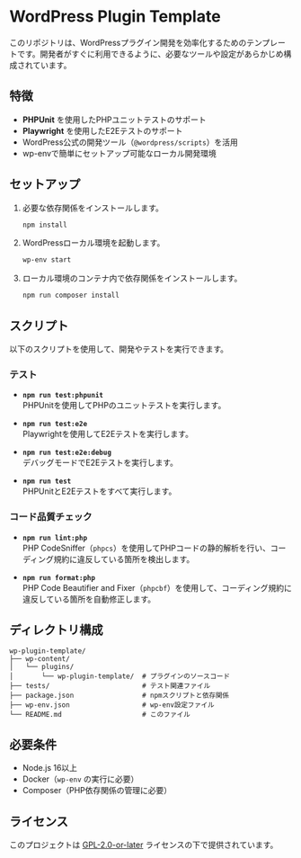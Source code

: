 # WordPress Plugin Template

このリポジトリは、WordPressプラグイン開発を効率化するためのテンプレートです。開発者がすぐに利用できるように、必要なツールや設定があらかじめ構成されています。

## 特徴

- **PHPUnit** を使用したPHPユニットテストのサポート
- **Playwright** を使用したE2Eテストのサポート
- WordPress公式の開発ツール（`@wordpress/scripts`）を活用
- wp-envで簡単にセットアップ可能なローカル開発環境

## セットアップ

1. 必要な依存関係をインストールします。

   ```bash
   npm install
   ```

2. WordPressローカル環境を起動します。

   ```bash
   wp-env start
   ```

3. ローカル環境のコンテナ内で依存関係をインストールします。

    ```bash
    npm run composer install
    ```

## スクリプト

以下のスクリプトを使用して、開発やテストを実行できます。

### テスト

- **`npm run test:phpunit`**  
  PHPUnitを使用してPHPのユニットテストを実行します。

- **`npm run test:e2e`**  
  Playwrightを使用してE2Eテストを実行します。

- **`npm run test:e2e:debug`**  
  デバッグモードでE2Eテストを実行します。

- **`npm run test`**  
  PHPUnitとE2Eテストをすべて実行します。

### コード品質チェック

- **`npm run lint:php`**  
  PHP CodeSniffer（`phpcs`）を使用してPHPコードの静的解析を行い、コーディング規約に違反している箇所を検出します。

- **`npm run format:php`**  
  PHP Code Beautifier and Fixer（`phpcbf`）を使用して、コーディング規約に違反している箇所を自動修正します。

## ディレクトリ構成

```
wp-plugin-template/
├── wp-content/
│   └── plugins/
│       └── wp-plugin-template/  # プラグインのソースコード
├── tests/                       # テスト関連ファイル
├── package.json                 # npmスクリプトと依存関係
├── wp-env.json                  # wp-env設定ファイル
└── README.md                    # このファイル
```

## 必要条件

- Node.js 16以上
- Docker（`wp-env` の実行に必要）
- Composer（PHP依存関係の管理に必要）

## ライセンス

このプロジェクトは [GPL-2.0-or-later](https://www.gnu.org/licenses/gpl-2.0.html) ライセンスの下で提供されています。
